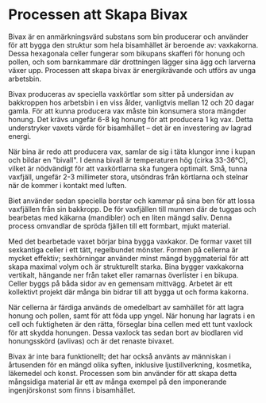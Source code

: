 
# Processen att Skapa Bivax

Bivax är en anmärkningsvärd substans som bin producerar och använder för att bygga den struktur som hela bisamhället är beroende av: vaxkakorna. Dessa hexagonala celler fungerar som bikupans skafferi för honung och pollen, och som barnkammare där drottningen lägger sina ägg och larverna växer upp. Processen att skapa bivax är energikrävande och utförs av unga arbetsbin.

Bivax produceras av speciella vaxkörtlar som sitter på undersidan av bakkroppen hos arbetsbin i en viss ålder, vanligtvis mellan 12 och 20 dagar gamla. För att kunna producera vax måste bin konsumera stora mängder honung. Det krävs ungefär 6-8 kg honung för att producera 1 kg vax. Detta understryker vaxets värde för bisamhället – det är en investering av lagrad energi.

När bina är redo att producera vax, samlar de sig i täta klungor inne i kupan och bildar en "bivall". I denna bivall är temperaturen hög (cirka 33-36°C), vilket är nödvändigt för att vaxkörtlarna ska fungera optimalt. Små, tunna vaxfjäll, ungefär 2-3 millimeter stora, utsöndras från körtlarna och stelnar när de kommer i kontakt med luften.

Biet använder sedan speciella borstar och kammar på sina ben för att lossa vaxfjällen från sin bakkropp. De för vaxfjällen till munnen där de tuggas och bearbetas med käkarna (mandibler) och en liten mängd saliv. Denna process omvandlar de spröda fjällen till ett formbart, mjukt material.

Med det bearbetade vaxet börjar bina bygga vaxkakor. De formar vaxet till sexkantiga celler i ett tätt, regelbundet mönster. Formen på cellerna är mycket effektiv; sexhörningar använder minst mängd byggmaterial för att skapa maximal volym och är strukturellt starka. Bina bygger vaxkakorna vertikalt, hängande ner från taket eller ramarnas överlister i en bikupa. Celler byggs på båda sidor av en gemensam mittvägg. Arbetet är ett kollektivt projekt där många bin bidrar till att bygga ut och forma kakorna.

När cellerna är färdiga används de omedelbart av samhället för att lagra honung och pollen, samt för att föda upp yngel. När honung har lagrats i en cell och fuktigheten är den rätta, förseglar bina cellen med ett tunt vaxlock för att skydda honungen. Dessa vaxlock tas sedan bort av biodlaren vid honungsskörd (avlivas) och är det renaste bivaxet.

Bivax är inte bara funktionellt; det har också använts av människan i årtusenden för en mängd olika syften, inklusive ljustillverkning, kosmetika, läkemedel och konst. Processen som bin använder för att skapa detta mångsidiga material är ett av många exempel på den imponerande ingenjörskonst som finns i bisamhället.
